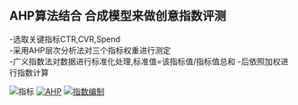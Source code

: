 ## AHP算法结合 合成模型来做创意指数评测  
-选取关键指标CTR,CVR,Spend  
-采用AHP层次分析法对三个指标权重进行测定  
-广义指数法对数据进行标准化处理,标准值=该指标值/指标值总和
-后依照加权进行指数计算

![指标](https://img.shields.io/badge/%E6%8C%87%E6%A0%87-CTR%20CVR%20SPEND-orange)
[![AHP](https://img.shields.io/badge/AHP-%E5%B1%82%E6%AC%A1%E5%88%86%E6%9E%90%E6%B3%95-yellow)](https://baike.baidu.com/item/%E5%B1%82%E6%AC%A1%E5%88%86%E6%9E%90%E6%B3%95/1672)
[![指数编制](https://img.shields.io/badge/%E6%8C%87%E6%95%B0%E7%BC%96%E5%88%B6-%E6%96%B9%E6%B3%95-red)](https://www.jianshu.com/p/a5a12c520db1)
